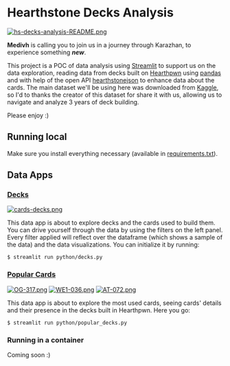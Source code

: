 # Hearthstone Decks Analysis

[![hs-decks-analysis-README.png](https://i.postimg.cc/WzW15w9f/hs-decks-analysis-README.png)](https://postimg.cc/V0tw6nPj)

**Medivh** is calling you to join us in a journey through Karazhan, to experience something ***new***.

This project is a POC of data analysis using [Streamlit](https://www.streamlit.io/) to support us on the data exploration, reading data from decks built on [Hearthpwn](https://www.hearthpwn.com/) using [pandas](https://pandas.pydata.org/) and with help of the open API [hearthstonejson](https://hearthstonejson.com/) to enhance data about the cards.
The main dataset we'll be using here was downloaded from [Kaggle](https://www.kaggle.com/romainvincent/history-of-hearthstone), so I'd to thanks the creator of this dataset for share it with us, allowing us to navigate and analyze 3 years of deck building.

Please enjoy :)

## Running local
Make sure you install everything necessary (available in [requirements.txt](https://github.com/lmassaoy/hs-decks-analysis/blob/master/devops/requirements.txt)).

## Data Apps
### [Decks](https://github.com/lmassaoy/hs-decks-analysis/blob/master/python/decks.py)
[![cards-decks.png](https://i.postimg.cc/ZqcYWjDn/cards-decks.png)](https://postimg.cc/p9mM7QvM)

This data app is about to explore decks and the cards used to build them.
You can drive yourself through the data by using the filters on the left panel. Every filter applied will reflect over the dataframe (which shows a sample of the data) and the data visualizations.
You can initialize it by running:
```
$ streamlit run python/decks.py
```

### [Popular Cards](https://github.com/lmassaoy/hs-decks-analysis/blob/master/python/popular_decks.py)
[![OG-317.png](https://i.postimg.cc/K8k1P35f/OG-317.png)](https://postimg.cc/87GkD59f) [![WE1-036.png](https://i.postimg.cc/xqr1gt5P/WE1-036.png)](https://postimg.cc/7JV4Z1pC) [![AT-072.png](https://i.postimg.cc/RhtHM3bX/AT-072.png)](https://postimg.cc/jns5cjT7)

This data app is about to explore the most used cards, seeing cards' details and their presence in the decks built in Hearthpwn.
Here you go:
```
$ streamlit run python/popular_decks.py
```

### Running in a container
Coming soon :)

